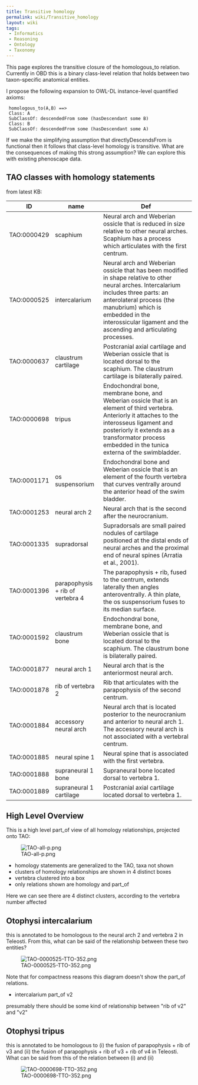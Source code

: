 ```yaml
---
title: Transitive homology
permalink: wiki/Transitive_homology
layout: wiki
tags:
 - Informatics
 - Reasoning
 - Ontology
 - Taxonomy
---
```


This page explores the transitive closure of the homologous_to relation.
Currently in OBD this is a binary class-level relation that holds
between two taxon-specific anatomical entities.

I propose the following expansion to OWL-DL instance-level quantified
axioms:

` homologous_to(A,B) ==>`  
` Class: A`  
` SubClassOf: descendedFrom some (hasDescendant some B)`  
` Class: B`  
` SubClassOf: descendedFrom some (hasDescendant some A)`

If we make the simplifying assumption that directlyDescendsFrom is
functional then it follows that class-level homology is transitive. What
are the consequences of making this strong assumption? We can explore
this with existing phenoscape data.

## TAO classes with homology statements

from latest KB:

| ID | name | Def |
|----|----|----|
| TAO:0000429 | scaphium | Neural arch and Weberian ossicle that is reduced in size relative to other neural arches. Scaphium has a process which articulates with the first centrum. |
| TAO:0000525 | intercalarium | Neural arch and Weberian ossicle that has been modified in shape relative to other neural arches. Intercalarium includes three parts: an anterolateral process (the manubrium) which is embedded in the interossicular ligament and the ascending and articulating processes. |
| TAO:0000637 | claustrum cartilage | Postcranial axial cartilage and Weberian ossicle that is located dorsal to the scaphium. The claustrum cartilage is bilaterally paired. |
| TAO:0000698 | tripus | Endochondral bone, membrane bone, and Weberian ossicle that is an element of third vertebra. Anteriorly it attaches to the interosseus ligament and posteriorly it extends as a transformator process embedded in the tunica externa of the swimbladder. |
| TAO:0001171 | os suspensorium | Endochondral bone and Weberian ossicle that is an element of the fourth vertebra that curves ventrally around the anterior head of the swim bladder. |
| TAO:0001253 | neural arch 2 | Neural arch that is the second after the neurocranium. |
| TAO:0001335 | supradorsal | Supradorsals are small paired nodules of cartilage positioned at the distal ends of neural arches and the proximal end of neural spines (Arratia et al., 2001). |
| TAO:0001396 | parapophysis + rib of vertebra 4 | The parapophysis + rib, fused to the centrum, extends laterally then angles anteroventrally. A thin plate, the os suspensorium fuses to its median surface. |
| TAO:0001592 | claustrum bone | Endochondral bone, membrane bone, and Weberian ossicle that is located dorsal to the scaphium. The claustrum bone is bilaterally paired. |
| TAO:0001877 | neural arch 1 | Neural arch that is the anteriormost neural arch. |
| TAO:0001878 | rib of vertebra 2 | Rib that articulates with the parapophysis of the second centrum. |
| TAO:0001884 | accessory neural arch | Neural arch that is located posterior to the neurocranium and anterior to neural arch 1. The accessory neural arch is not associated with a vertebral centrum. |
| TAO:0001885 | neural spine 1 | Neural spine that is associated with the first vertebra. |
| TAO:0001888 | supraneural 1 bone | Supraneural bone located dorsal to vertebra 1. |
| TAO:0001889 | supraneural 1 cartilage | Postcranial axial cartilage located dorsal to vertebra 1. |

## High Level Overview

This is a high level part_of view of all homology relationships,
projected onto TAO:

<figure>
<img src="TAO-all-p.png" title="TAO-all-p.png" />
<figcaption>TAO-all-p.png</figcaption>
</figure>

- homology statements are generalized to the TAO, taxa not shown
- clusters of homology relationships are shown in 4 distinct boxes
- vertebra clustered into a box
- only relations shown are homology and part_of

Here we can see there are 4 distinct clusters, according to the vertebra
number affected

## Otophysi intercalarium

this is annotated to be homologous to the neural arch 2 and vertebra 2
in Teleosti. From this, what can be said of the relationship between
these two entities?

<figure>
<img src="TAO-0000525-TTO-352.png" title="TAO-0000525-TTO-352.png" />
<figcaption>TAO-0000525-TTO-352.png</figcaption>
</figure>

Note that for compactness reasons this diagram doesn't show the part_of
relations.

- intercalarium part_of v2

presumably there should be some kind of relationship between "rib of v2"
and "v2"

## Otophysi tripus

this is annotated to be homologous to (i) the fusion of parapophysis +
rib of v3 and (ii) the fusion of parapophysis + rib of v3 + rib of v4 in
Teleosti. What can be said from this of the relation between (i) and
(ii)

<figure>
<img src="TAO-0000698-TTO-352.png" title="TAO-0000698-TTO-352.png" />
<figcaption>TAO-0000698-TTO-352.png</figcaption>
</figure>
